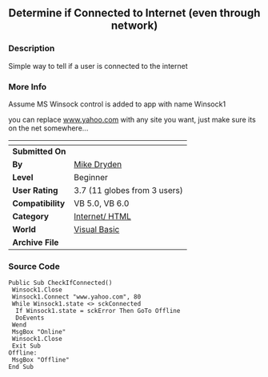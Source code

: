 ﻿<div align="center">

## Determine if Connected to Internet \(even through network\)


</div>

### Description

Simple way to tell if a user is connected to the internet
 
### More Info
 
Assume MS Winsock control is added to app with name Winsock1

you can replace www.yahoo.com with any site you want, just make sure its on the net somewhere...


<span>             |<span>
---                |---
**Submitted On**   |
**By**             |[Mike Dryden](https://github.com/Planet-Source-Code/PSCIndex/blob/master/ByAuthor/mike-dryden.md)
**Level**          |Beginner
**User Rating**    |3.7 (11 globes from 3 users)
**Compatibility**  |VB 5\.0, VB 6\.0
**Category**       |[Internet/ HTML](https://github.com/Planet-Source-Code/PSCIndex/blob/master/ByCategory/internet-html__1-34.md)
**World**          |[Visual Basic](https://github.com/Planet-Source-Code/PSCIndex/blob/master/ByWorld/visual-basic.md)
**Archive File**   |[](https://github.com/Planet-Source-Code/mike-dryden-determine-if-connected-to-internet-even-through-network__1-9184/archive/master.zip)





### Source Code

```
Public Sub CheckIfConnected()
 Winsock1.Close
 Winsock1.Connect "www.yahoo.com", 80
 While Winsock1.state <> sckConnected
  If Winsock1.state = sckError Then GoTo Offline
  DoEvents
 Wend
 MsgBox "Online"
 Winsock1.Close
 Exit Sub
Offline:
 MsgBox "Offline"
End Sub
```

